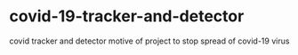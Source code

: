 # covid-19-tracker-and-detector
covid tracker and detector motive of project to stop spread of covid-19 virus
